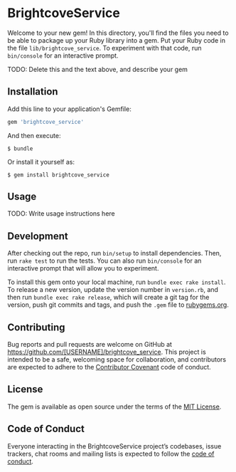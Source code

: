 # BrightcoveService

Welcome to your new gem! In this directory, you'll find the files you need to be able to package up your Ruby library into a gem. Put your Ruby code in the file `lib/brightcove_service`. To experiment with that code, run `bin/console` for an interactive prompt.

TODO: Delete this and the text above, and describe your gem

## Installation

Add this line to your application's Gemfile:

```ruby
gem 'brightcove_service'
```

And then execute:

    $ bundle

Or install it yourself as:

    $ gem install brightcove_service

## Usage

TODO: Write usage instructions here

## Development

After checking out the repo, run `bin/setup` to install dependencies. Then, run `rake test` to run the tests. You can also run `bin/console` for an interactive prompt that will allow you to experiment.

To install this gem onto your local machine, run `bundle exec rake install`. To release a new version, update the version number in `version.rb`, and then run `bundle exec rake release`, which will create a git tag for the version, push git commits and tags, and push the `.gem` file to [rubygems.org](https://rubygems.org).

## Contributing

Bug reports and pull requests are welcome on GitHub at https://github.com/[USERNAME]/brightcove_service. This project is intended to be a safe, welcoming space for collaboration, and contributors are expected to adhere to the [Contributor Covenant](http://contributor-covenant.org) code of conduct.

## License

The gem is available as open source under the terms of the [MIT License](https://opensource.org/licenses/MIT).

## Code of Conduct

Everyone interacting in the BrightcoveService project’s codebases, issue trackers, chat rooms and mailing lists is expected to follow the [code of conduct](https://github.com/[USERNAME]/brightcove_service/blob/master/CODE_OF_CONDUCT.md).

